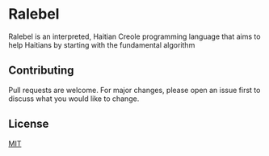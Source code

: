 # Ralebel

Ralebel is an interpreted, Haitian Creole programming language that aims to help Haitians by starting with the fundamental algorithm 


## Contributing
Pull requests are welcome. For major changes, please open an issue first to discuss what you would like to change.

## License
[MIT](https://choosealicense.com/licenses/mit/)